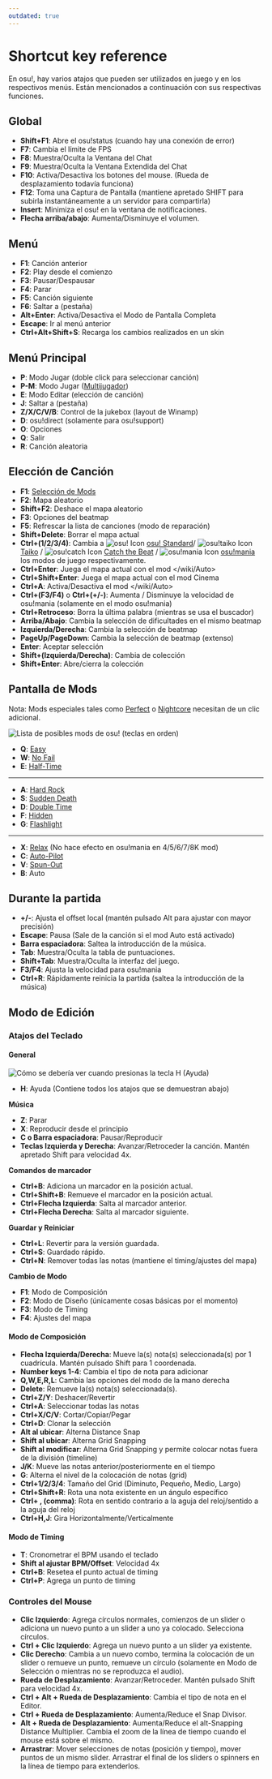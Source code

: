 ```yaml
---
outdated: true
---
```


# Shortcut key reference

En osu!, hay varios atajos que pueden ser utilizados en juego y en los respectivos menús. Están mencionados a continuación con sus respectivas funciones.

## Global

- **Shift+F1**: Abre el osu!status (cuando hay una conexión de error)
- **F7**: Cambia el límite de FPS
- **F8**: Muestra/Oculta la Ventana del Chat
- **F9**: Muestra/Oculta la Ventana Extendida del Chat
- **F10**: Activa/Desactiva los botones del mouse. (Rueda de desplazamiento todavía funciona)
- **F12**: Toma una Captura de Pantalla (mantiene apretado SHIFT para subirla instantáneamente a un servidor para compartirla)
- **Insert**: Minimiza el osu! en la ventana de notificaciones.
- **Flecha arriba/abajo**: Aumenta/Disminuye el volumen.

## Menú

- **F1**: Canción anterior
- **F2**: Play desde el comienzo
- **F3**: Pausar/Despausar
- **F4**: Parar
- **F5**: Canción siguiente
- **F6**: Saltar a (pestaña)
- **Alt+Enter**: Activa/Desactiva el Modo de Pantalla Completa
- **Escape**: Ir al menú anterior
- **Ctrl+Alt+Shift+S**: Recarga los cambios realizados en un skin

## Menú Principal

- **P**: Modo Jugar (doble click para seleccionar canción)
- **P-M**: Modo Jugar ([Multijugador](/wiki/Multi))
- **E**: Modo Editar (elección de canción)
- **J**: Saltar a (pestaña)
- **Z/X/C/V/B**: Control de la jukebox (layout de Winamp)
- **D**: osu!direct (solamente para osu!support)
- **O**: Opciones
- **Q**: Salir
- **R**: Canción aleatoria

## Elección de Canción

- **F1**: [Selección de Mods](/wiki/Game_modifier)
- **F2**: Mapa aleatorio
- **Shift+F2**: Deshace el mapa aleatorio
- **F3**: Opciones del beatmap
- **F5**: Refrescar la lista de canciones (modo de reparación)
- **Shift+Delete**: Borrar el mapa actual
- **Ctrl+(1/2/3/4)**: Cambia a ![osu! Icon](/wiki/shared/mode/osu.png "osu! Icon") [osu! Standard](/wiki/Game_mode/osu!)/ ![osu!taiko Icon](/wiki/shared/mode/taiko.png "osu!taiko Icon") [Taiko](/wiki/Game_mode/osu!taiko) / ![osu!catch Icon](/wiki/shared/mode/catch.png "osu!catch Icon") [Catch the Beat](/wiki/Game_mode/osu!catch) / ![osu!mania Icon](/wiki/shared/mode/mania.png "osu!mania Icon") [osu!mania](/wiki/Game_mode/osu!mania) los modos de juego respectivamente.
- **Ctrl+Enter**: Juega el mapa actual con el mod </wiki/Auto>
- **Ctrl+Shift+Enter**: Juega el mapa actual con el mod Cinema
- **Ctrl+A**: Activa/Desactiva el mod </wiki/Auto>
- **Ctrl+(F3/F4)** o **Ctrl+(+/-)**: Aumenta / Disminuye la velocidad de osu!mania (solamente en el modo osu!mania)
- **Ctrl+Retroceso**: Borra la última palabra (mientras se usa el buscador)
- **Arriba/Abajo**: Cambia la selección de dificultades en el mismo beatmap
- **Izquierda/Derecha**: Cambia la selección de beatmap
- **PageUp/PageDown**: Cambia la selección de beatmap (extenso)
- **Enter**: Aceptar selección
- **Shift+(Izquierda/Derecha)**: Cambia de colección
- **Shift+Enter**: Abre/cierra la colección

## Pantalla de Mods

Nota: Mods especiales tales como [Perfect](/wiki/Game_modifier/Perfect) o [Nightcore](/wiki/Game_modifier/Nightcore) necesitan de un clic adicional.

![Lista de posibles mods de osu! (teclas en orden)](Soloplay8.png "Lista de posibles mods de osu! <teclas en orden>")

- **Q**: [Easy](/wiki/Game_modifier/Easy)
- **W**: [No Fail](/wiki/Game_modifier/No_Fail)
- **E**: [Half-Time](/wiki/Game_modifier/Half_Time)

---

- **A**: [Hard Rock](/wiki/Game_modifier/Hard_Rock)
- **S**: [Sudden Death](/wiki/Game_modifier/Sudden_Death)
- **D**: [Double Time](/wiki/Game_modifier/Double_Time)
- **F**: [Hidden](/wiki/Game_modifier/Hidden)
- **G**: [Flashlight](/wiki/Game_modifier/Flashlight)

---

- **X**: [Relax](/wiki/Game_modifier/Relax) (No hace efecto en osu!mania en 4/5/6/7/8K mod)
- **C**: [Auto-Pilot](/wiki/Game_modifier/Autopilot)
- **V**: [Spun-Out](/wiki/Game_modifier/Spun_Out)
- **B**: Auto

## Durante la partida

- **+/-**: Ajusta el offset local (mantén pulsado Alt para ajustar con mayor precisión)
- **Escape**: Pausa (Sale de la canción si el mod Auto está activado)
- **Barra espaciadora**: Saltea la introducción de la música.
- **Tab**: Muestra/Oculta la tabla de puntuaciones.
- **Shift+Tab**: Muestra/Oculta la interfaz del juego.
- **F3/F4**: Ajusta la velocidad para osu!mania
- **Ctrl+R**: Rápidamente reinicia la partida (saltea la introducción de la música)

## Modo de Edición

### Atajos del Teclado

#### General

![Cómo se debería ver cuando presionas la tecla H (Ayuda)](Edit_Help.jpg "Cómo se debería ver cuando presionas la tecla H <Ayuda>")

- **H**: Ayuda (Contiene todos los atajos que se demuestran abajo)

**Música**

- **Z**: Parar
- **X**: Reproducir desde el principio
- **C o Barra espaciadora**: Pausar/Reproducir
- **Teclas Izquierda y Derecha**: Avanzar/Retroceder la canción. Mantén apretado Shift para velocidad 4x.

**Comandos de marcador**

- **Ctrl+B**: Adiciona un marcador en la posición actual.
- **Ctrl+Shift+B**: Remueve el marcador en la posición actual.
- **Ctrl+Flecha Izquierda**: Salta al marcador anterior.
- **Ctrl+Flecha Derecha**: Salta al marcador siguiente.

**Guardar y Reiniciar**

- **Ctrl+L**: Revertir para la versión guardada.
- **Ctrl+S**: Guardado rápido.
- **Ctrl+N**: Remover todas las notas (mantiene el timing/ajustes del mapa)

**Cambio de Modo**

- **F1**: Modo de Composición
- **F2**: Modo de Diseño (únicamente cosas básicas por el momento)
- **F3**: Modo de Timing
- **F4**: Ajustes del mapa

#### Modo de Composición

- **Flecha Izquierda/Derecha**: Mueve la(s) nota(s) seleccionada(s) por 1 cuadrícula. Mantén pulsado Shift para 1 coordenada.
- **Number keys 1-4**: Cambia el tipo de nota para adicionar
- **Q,W,E,R,L**: Cambia las opciones del modo de la mano derecha
- **Delete**: Remueve la(s) nota(s) seleccionada(s).
- **Ctrl+Z/Y**: Deshacer/Revertir
- **Ctrl+A**: Seleccionar todas las notas
- **Ctrl+X/C/V**: Cortar/Copiar/Pegar
- **Ctrl+D**: Clonar la selección
- **Alt al ubicar**: Alterna Distance Snap
- **Shift al ubicar**: Alterna Grid Snapping
- **Shift al modificar**: Alterna Grid Snapping y permite colocar notas fuera de la división (timeline)
- **J/K**: Mueve las notas anterior/posteriormente en el tiempo
- **G**: Alterna el nivel de la colocación de notas (grid)
- **Ctrl+1/2/3/4**: Tamaño del Grid (Diminuto, Pequeño, Medio, Largo)
- **Ctrl+Shift+R**: Rota una nota existente en un ángulo específico
- **Ctrl+ , (comma)**: Rota en sentido contrario a la aguja del reloj/sentido a la aguja del reloj
- **Ctrl+H,J**: Gira Horizontalmente/Verticalmente

#### Modo de Timing

- **T**: Cronometrar el BPM usando el teclado
- **Shift al ajustar BPM/Offset**: Velocidad 4x
- **Ctrl+B**: Resetea el punto actual de timing
- **Ctrl+P**: Agrega un punto de timing

### Controles del Mouse

- **Clic Izquierdo**: Agrega círculos normales, comienzos de un slider o adiciona un nuevo punto a un slider a uno ya colocado. Selecciona círculos.
- **Ctrl + Clic Izquierdo**: Agrega un nuevo punto a un slider ya existente.
- **Clic Derecho**: Cambia a un nuevo combo, termina la colocación de un slider o remueve un punto, remueve un círculo (solamente en Modo de Selección o mientras no se reproduzca el audio).
- **Rueda de Desplazamiento**: Avanzar/Retroceder. Mantén pulsado Shift para velocidad 4x.
- **Ctrl + Alt + Rueda de Desplazamiento**: Cambia el tipo de nota en el Editor.
- **Ctrl + Rueda de Desplazamiento**: Aumenta/Reduce el Snap Divisor.
- **Alt + Rueda de Desplazamiento**: Aumenta/Reduce el alt-Snapping Distance Multiplier. Cambia el zoom de la línea de tiempo cuando el mouse está sobre el mismo.
- **Arrastrar**: Mover selecciones de notas (posición y tiempo), mover puntos de un mismo slider. Arrastrar el final de los sliders o spinners en la línea de tiempo para extenderlos.
